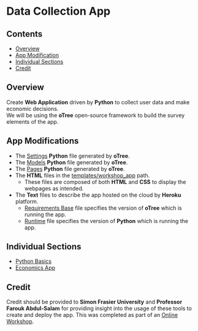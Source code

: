 # Data Collection App

## Contents
* [Overview](#Overview)
* [App Modification](#App-Modifications)
* [Individual Sections](#Individual-Sections)
* [Credit](#Credit)

## Overview
Create <b>Web Application</b> driven by <b>Python</b> to collect user data and make economic decisions.</br> 
We will be using the <b>oTree</b> open-source framework to build the survey elements of the app. 

## App Modifications
<ul>
    <li>The <a href = "workshop_project/settings.py">Settings</a> <b>Python</b> file generated by <b>oTree</b>.</li>
    <li>The <a href = "workshop_project/workshop_app/models.py">Models</a> <b>Python</b> file generated by <b>oTree</b>.</li>
    <li>The <a href = "workshop_project/workshop_app/pages.py">Pages</a> <b>Python</b> file generated by <b>oTree</b>.</li>
    <li>
        The <b>HTML</b> files in the <a href = "workshop_project/workshop_app/templates/workshop_app">templates/workshop_app</a> path.
        <ul>
            <li>These files are composed of both <b>HTML</b> and <b>CSS</b> to display the webpages as intended.</li>
        </ul>
    </li>
    <li>
        The <b>Text</b> files to describe the app hosted on the cloud by <b>Heroku</b> platform.
        <ul>
            <li><a href = "workshop_project/requirements_base.txt">Requirements Base</a> file specifies the version of <b>oTree</b> which is running the app.</li>
            <li><a href = "workshop_project/runtime.txt">Runtime</a> file specifies the version of <b>Python</b> which is running the app.</li>
        </ul>
    </li>
</ul>

## Individual Sections
<ul>
    <li><a href = "python_basics">Python Basics</a></li>
    <li><a href = "workshop_project">Economics App</a></li>
</ul>

## Credit
Credit should be provided to <b>Simon Frasier University</b> and <b>Professor Farouk Abdul-Salam</b> for providing
insight into the usage of these tools to create and deploy the app. This was completed as part of an 
<a href = "https://sites.google.com/view/farouk-abdul-salam/my-teaching-workshop/workshop?authuser=0">Online Workshop</a>.